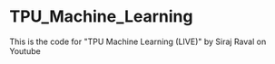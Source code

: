 # TPU_Machine_Learning
This is the code for "TPU Machine Learning (LIVE)" by Siraj Raval on Youtube
